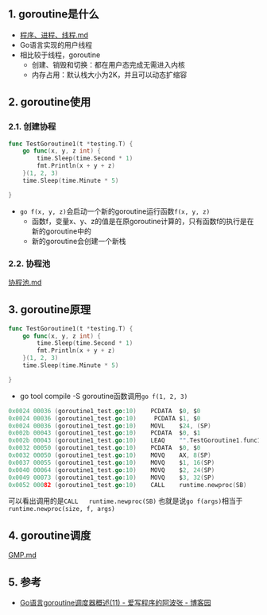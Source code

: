 
## 1. goroutine是什么
- [程序、进程、线程.md](../Operating_System/进程管理/程序、进程、线程.md)
- Go语言实现的用户线程
- 相比较于线程，goroutine
    - 创建、销毁和切换：都在用户态完成无需进入内核
    - 内存占用：默认栈大小为2K，并且可以动态扩缩容

## 2. goroutine使用

### 2.1. 创建协程
```go
func TestGoroutine1(t *testing.T) {
	go func(x, y, z int) {
		time.Sleep(time.Second * 1)
		fmt.Println(x + y + z)
	}(1, 2, 3)
	time.Sleep(time.Minute * 5)

}

```

- `go f(x, y, z)`会启动一个新的goroutine运行函数`f(x, y, z)`
    - 函数f，变量x、y、z的值是在原goroutine计算的，只有函数f的执行是在新的goroutine中的
    - 新的goroutine会创建一个新栈

### 2.2. 协程池
[协程池.md](协程池.md)
## 3. goroutine原理
```go
func TestGoroutine1(t *testing.T) {
	go func(x, y, z int) {
		time.Sleep(time.Second * 1)
		fmt.Println(x + y + z)
	}(1, 2, 3)
	time.Sleep(time.Minute * 5)

}

```

- go tool compile -S 
goroutine函数调用`go f(1, 2, 3)`

```go
0x0024 00036 (goroutine1_test.go:10)	PCDATA	$0, $0
0x0024 00036 (goroutine1_test.go:10)	 PCDATA	$1, $0
0x0024 00036 (goroutine1_test.go:10)	MOVL	$24, (SP)
0x002b 00043 (goroutine1_test.go:10)	PCDATA	$0, $1
0x002b 00043 (goroutine1_test.go:10)	LEAQ	"".TestGoroutine1.func1·f(SB), AX
0x0032 00050 (goroutine1_test.go:10)	PCDATA	$0, $0
0x0032 00050 (goroutine1_test.go:10)	MOVQ	AX, 8(SP)
0x0037 00055 (goroutine1_test.go:10)	MOVQ	$1, 16(SP)
0x0040 00064 (goroutine1_test.go:10)	MOVQ	$2, 24(SP)
0x0049 00073 (goroutine1_test.go:10)	MOVQ	$3, 32(SP)
0x0052 00082 (goroutine1_test.go:10)	CALL	runtime.newproc(SB)
```

可以看出调用的是`CALL	runtime.newproc(SB)`
也就是说`go f(args)`相当于`runtime.newproc(size, f, args)`


## 4. goroutine调度
[GMP.md](GMP.md)

## 5. 参考
- [Go语言goroutine调度器概述\(11\) \- 爱写程序的阿波张 \- 博客园](https://www.cnblogs.com/abozhang/p/10802319.html)